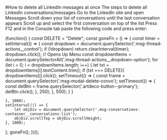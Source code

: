 #How to delete all LinkedIn messages at once
The steps to delete all LinkedIn conversations/messages
Go to the LinkedIn site and open Messages
Scroll down your list of conversations until the last conversation appears
Scroll up and select the first conversation on top of the list
Press F12 and in the Console tab paste the following code and press enter:

(function() {
  const DELETE = "Delete";
  const goneFn = () => {
    const timer = setInterval(() => {
      const dropdown = document.querySelector('.msg-thread-actions__control');
      if (!dropdown) return clearInterval(timer);
      dropdown.click(); // Opens Up Menu
      const dropdownItems = document.querySelectorAll('.msg-thread-actions__dropdown-option');
      for (let i = 0; i < dropdownItems.length; i++) {
        let txt = dropdownItems[i].textContent.trim();
        if (txt === DELETE){
          dropdownItems[i].click();
          setTimeout(() => {
            const frame = document.querySelector('.msg-modal-delete-convo');
			setTimeout(() => {
				const delBtn = frame.querySelector('.artdeco-button--primary');
				delBtn.click();
			}, 250);
          }, 500);
        }
      }
	  
    }, 1000);
	setInterval(() => {
		let objDiv = document.querySelector('.msg-conversations-container__conversations-list');
		objDiv.scrollTop = objDiv.scrollHeight;
	}, 1000);
  };
  goneFn();
})();
